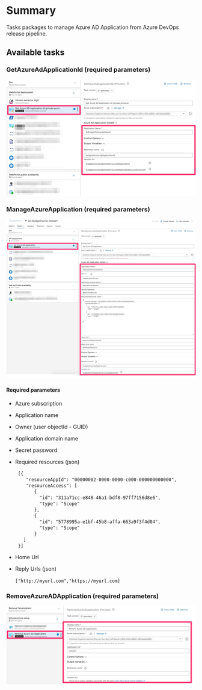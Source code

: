 # Summary
Tasks packages to manage Azure AD Application from Azure DevOps release pipeline.

## Available tasks

### GetAzureAdApplicationId (required parameters)
![GetAzureAdApplication](_img/get-azureadapplicationdetail-v2.jpg)

### ManageAzureApplication (required parameters)
![ManageAzureAdApplication](_img/manageAdApplication-v2.jpg)
#### Required parameters
- Azure subscription
- Application name
- Owner (user objectId - GUID)
- Application domain name
- Secret password
- Required resources (json)
	```
	 [{
		"resourceAppId": "00000002-0000-0000-c000-000000000000",
		"resourceAccess": [
           {
             "id": "311a71cc-e848-46a1-bdf8-97ff7156d8e6",
             "type": "Scope"
           },
           {
             "id": "5778995a-e1bf-45b8-affa-663a9f3f4d04",
             "type": "Scope"
           }
       ]
     }]
    ```
               
- Home Url
- Reply Urls (json)

	```["http://myurl.com","https://myurl.com]```

### RemoveAzureADApplication (required parameters)
![Remove-AzureApplicationAD](_img/remove-applicationad-v2.jpg)